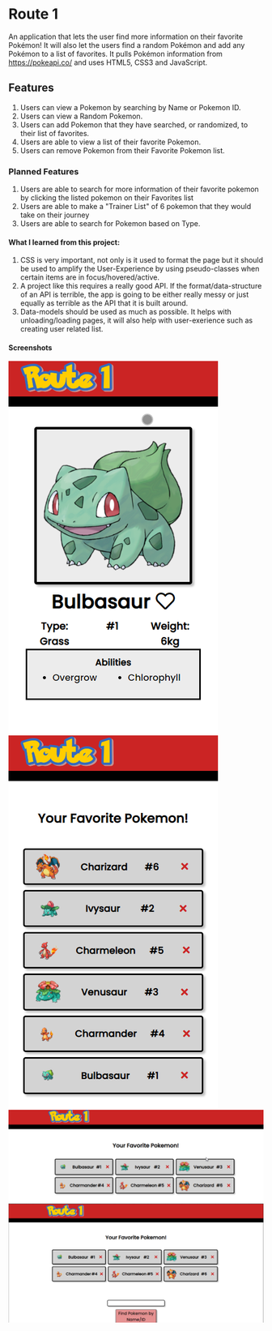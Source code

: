 # Route 1

An application that lets the user find more information on their favorite Pokémon!
It will also let the users find a random Pokémon and add any Pokémon to a list of favorites.
It pulls Pokémon information from https://pokeapi.co/ and uses HTML5, CSS3 and JavaScript.

## Features

1) Users can view a Pokemon by searching by Name or Pokemon ID.
2) Users can view a Random Pokemon.
3) Users can add Pokemon that they have searched, or randomized, to their list of favorites.
4) Users are able to view a list of their favorite Pokemon.
5) Users can remove Pokemon from their Favorite Pokemon list.

### Planned Features
1) Users are able to search for more information of their favorite pokemon by clicking the listed pokemon on their Favorites list
2) Users are able to make a "Trainer List" of 6 pokemon that they would take on their journey
3) Users are able to search for Pokemon based on Type.

#### What I learned from this project:
1) CSS is very important, not only is it used to format the page but it should be used to amplify the User-Experience by using pseudo-classes when certain items are in focus/hovered/active.
2) A project like this requires a really good API. If the format/data-structure of an API is terrible, the app is going to be either really messy or just equally as terrible as the API that it is built around.
3) Data-models should be used as much as possible. It helps with unloading/loading pages, it will also help with user-exerience such as creating user related list.

#### Screenshots
![Image of App1](images/app-images/Mobile1.png)
![Image of App1](images/app-images/Mobile2.png)
![Image of App1](images/app-images/desktop1.png)
![Image of App1](images/app-images/desktop2.png)
